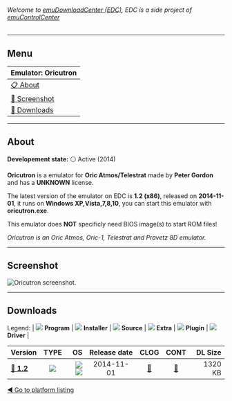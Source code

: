 ###### Welcome to [emuDownloadCenter (EDC)](https://github.com/PhoenixInteractiveNL/emuDownloadCenter/wiki/), EDC is a side project of [emuControlCenter](https://github.com/PhoenixInteractiveNL/emuControlCenter/wiki/)
***
## Menu
| **Emulator: Oricutron** |
|:---------|
| [:clipboard: About](#about) |
| [:sunrise: Screenshot](#screenshot) |
| [:floppy_disk: Downloads](#downloads) |
***
## About
**Developement state:** :white_circle: Active (2014)

**Oricutron** is a emulator for **Oric Atmos/Telestrat** made by **Peter Gordon** and has a **UNKNOWN** license.

The latest version of the emulator on EDC is **1.2 (x86)**, released on **2014-11-01**, it runs on **Windows XP,Vista,7,8,10**, you can start this emulator with **oricutron.exe**.

This emulator does **NOT** specificly need BIOS image(s) to start ROM files!

_Oricutron is an Oric Atmos, Oric-1, Telestrat and Pravetz 8D emulator._
***
## Screenshot
![](https://raw.githubusercontent.com/PhoenixInteractiveNL/emuDownloadCenter/master/hooks/oricutron/emulator_screen_01.jpg "Oricutron screenshot.")
***
## Downloads
Legend:
| ![](https://raw.githubusercontent.com/wiki/PhoenixInteractiveNL/emuDownloadCenter/images_misc/icon_program_24.png) **Program** | 
![](https://raw.githubusercontent.com/wiki/PhoenixInteractiveNL/emuDownloadCenter/images_misc/icon_installer_24.png) **Installer** | 
![](https://raw.githubusercontent.com/wiki/PhoenixInteractiveNL/emuDownloadCenter/images_misc/icon_source_code_24.png) **Source** | 
![](https://raw.githubusercontent.com/wiki/PhoenixInteractiveNL/emuDownloadCenter/images_misc/icon_extra_24.png) **Extra** | 
![](https://raw.githubusercontent.com/wiki/PhoenixInteractiveNL/emuDownloadCenter/images_misc/icon_plugin_24.png) **Plugin** | 
![](https://raw.githubusercontent.com/wiki/PhoenixInteractiveNL/emuDownloadCenter/images_misc/icon_driver_24.png) **Driver** | 
 
| Version | TYPE | OS | Release date | CLOG | CONT | DL Size |
|:--------|:----:|---:|:------------:|:----:|:----:|--------:|
| [:floppy_disk: **1.2**](https://github.com/PhoenixInteractiveNL/edc-repo0004/raw/master/oricutron/1.2.7z) | ![](https://raw.githubusercontent.com/wiki/PhoenixInteractiveNL/emuDownloadCenter/images_misc/icon_program_24.png) | ![](https://raw.githubusercontent.com/wiki/PhoenixInteractiveNL/emuDownloadCenter/images_misc/logo_windows_24.png)![](https://raw.githubusercontent.com/wiki/PhoenixInteractiveNL/emuDownloadCenter/images_misc/icon_32-bit_24.png) | 2014-11-01 | [:page_facing_up:](https://github.com/PhoenixInteractiveNL/edc-repo0004/blob/master/oricutron/1.2_changelog.txt) | [:mag_right:](https://github.com/PhoenixInteractiveNL/edc-repo0004/blob/master/oricutron/1.2_contents.txt) | 1320 KB |

[:arrow_backward: Go to platform listing](https://github.com/PhoenixInteractiveNL/emuDownloadCenter/wiki/EDC-Platform-List)
